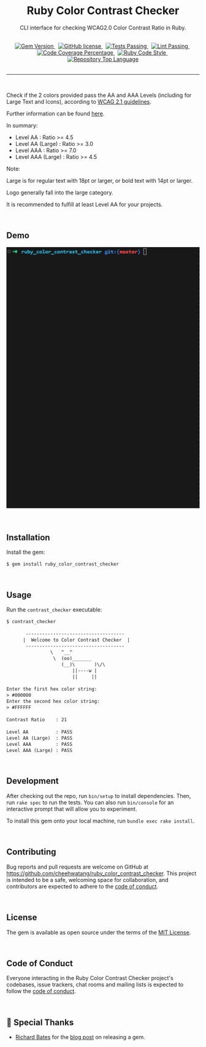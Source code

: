 <div align="center">
  <h1 align="center">Ruby Color Contrast Checker</h1>
  <p align="center">CLI interface for checking WCAG2.0 Color Contrast Ratio in Ruby.</p>
</div>

<br />

<div align="center">
  <a href="https://rubygems.org/gems/ruby_color_contrast_checker">
    <img alt="Gem Version" src="https://img.shields.io/gem/v/ruby_color_contrast_checker" />
  </a>
  &nbsp;
  <a href="https://github.com/cheehwatang/ruby_color_contrast_checker/blob/main/LICENSE.txt">
    <img alt="GitHub license" src="https://img.shields.io/github/license/cheehwatang/ruby_color_contrast_checker" />
  </a>
  &nbsp;
  <a href="#">
    <img alt="Tests Passing" src="https://github.com/cheehwatang/ruby_color_contrast_checker/workflows/Test/badge.svg" />
  </a>
  &nbsp;
  <a href="#">
    <img alt="Lint Passing" src="https://github.com/cheehwatang/ruby_color_contrast_checker/workflows/Lint/badge.svg" />
  </a>
  &nbsp;
  <a href="#">
    <img alt="Code Coverage Percentage" src="https://codecov.io/gh/cheehwatang/ruby_color_contrast_checker/branch/master/graph/badge.svg" />
  </a>
  &nbsp;
  <a href="https://github.com/standardrb/standard">
    <img alt="Ruby Code Style" src="https://img.shields.io/badge/code_style-standard-brightgreen.svg" />
  </a>
  &nbsp;
  <a href="#">
    <img alt="Repository Top Language" src="https://img.shields.io/github/languages/top/cheehwatang/ruby_color_contrast_checker" />
  </a>
</div>

<br />

<hr />

<br />

Check if the 2 colors provided pass the AA and AAA Levels (including for Large Text and Icons), according to [WCAG 2.1 guidelines](https://www.w3.org/WAI/WCAG21/Understanding/contrast-minimum.html).

Further information can be found [here](https://webaim.org/articles/contrast/).

In summary:

- Level AA : Ratio >= 4.5
- Level AA (Large) : Ratio >= 3.0
- Level AAA : Ratio >= 7.0
- Level AAA (Large) : Ratio >= 4.5

Note:

Large is for regular text with 18pt or larger, or bold text with 14pt or larger.

Logo generally fall into the large category.

It is recommended to fulfill at least Level AA for your projects.

<br />

## Demo

![Color Contrast Checker CLI](./assets/color_contrast_checker_cli.gif)

<br />

## Installation

Install the gem:

```console
$ gem install ruby_color_contrast_checker
```

<br />

## Usage

Run the `contrast_checker` executable:

```shell
$ contrast_checker

       ------------------------------------
      |  Welcome to Color Contrast Checker  |
       ------------------------------------
                \   ^__^
                 \  (oo)_______
                    (__)\       )\/\
                        ||----w |
                        ||     ||

Enter the first hex color string:
> #000000
Enter the second hex color string:
> #FFFFFF

Contrast Ratio    : 21

Level AA          : PASS
Level AA (Large)  : PASS
Level AAA         : PASS
Level AAA (Large) : PASS
```

<br />

## Development

After checking out the repo, run `bin/setup` to install dependencies. Then, run `rake spec` to run the tests. You can also run `bin/console` for an interactive prompt that will allow you to experiment.

To install this gem onto your local machine, run `bundle exec rake install`.

<br />

## Contributing

Bug reports and pull requests are welcome on GitHub at https://github.com/cheehwatang/ruby_color_contrast_checker. This project is intended to be a safe, welcoming space for collaboration, and contributors are expected to adhere to the [code of conduct](https://github.com/cheehwatang/ruby_color_contrast_checker/blob/master/CODE_OF_CONDUCT.md).

<br />

## License

The gem is available as open source under the terms of the [MIT License](https://opensource.org/licenses/MIT).

<br />

## Code of Conduct

Everyone interacting in the Ruby Color Contrast Checker project's codebases, issue trackers, chat rooms and mailing lists is expected to follow the [code of conduct](https://github.com/cheehwatang/ruby_color_contrast_checker/blob/master/CODE_OF_CONDUCT.md).

<br />

## 🌟 Special Thanks

- [Richard Bates](https://github.com/richo225) for the [blog post](https://richardbates.dev/blog/2023-05-05) on releasing a gem.
